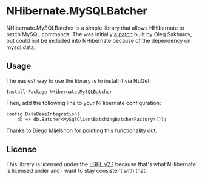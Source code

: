 # NHibernate.MySQLBatcher

NHibernate.MySQLBatcher is a simple library that allows NHibernate to batch MySQL commands.  The was initially [a patch](https://nhibernate.jira.com/browse/NH-2778) built by Oleg Sakharov, but could not be included into NHibernate because of the dependency on mysql.data.

## Usage

The easiest way to use the library is to install it via NuGet:

    Install-Package NHibernate.MySQLBatcher

Then, add the following line to your NHibernate configuration:

    config.DataBaseIntegration(
        db => db.Batcher<MySqlClientBatchingBatcherFactory>());

Thanks to Diego Mijelshon for [pointing this functionality out](http://stackoverflow.com/questions/6900594/why-doesnt-nhibernate-support-batching-on-mysql).

## License

This library is licensed under the [LGPL v2.1](http://www.gnu.org/licenses/lgpl-2.1-standalone.html) because that's what NHibernate is licensed under and I want to stay consistent with that.